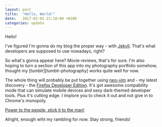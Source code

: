 ```yaml
---
layout: post
title:  "Hello, World!"
date:   2017-02-01 21:10:00 +0100
categories: update
---
```

Hello!

I've figured I'm gonna do my blog the proper way - with [Jekyll][jekyll].
That's what developers are supposed to use nowadays, right?

So what's gonna appear here? Movie reviews, that's for sure. I'm also hoping
to turn a section of this app into my photography portfolio somehow, thought
my [tumblr][tumblr-photography] works quite well for now.

The whole thing will probably be put together using [neo-vim][neo-vim] and -
my latest discovery - the [Firefox Developer Edition][firefox]. It's got
awesome compability mode that can simulate mobile devices and sexy
dark-themed developer tools. Plus it's cutting edge. I implore you to check
it out and not give in to Chrome's monopoly.

[Power to the people, stick it to the man!][captain-fantastic]

Alright, enough wiht my rambling for now. Stay strong, friends!

[jekyll]: https://jekyllrb.com
[tumblr]: http://maclunar.tumblr.com/search/photography
[neo-vim]: https://neovim.io/
[captain-fantastic]: https://en.wikipedia.org/wiki/Captain_Fantastic_(film)
[firefox]: https://www.mozilla.org/en-US/firefox/developer/
